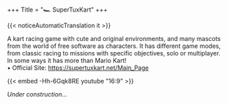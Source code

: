 +++
Title = "🏎️ SuperTuxKart"
+++

{{< noticeAutomaticTranslation it >}}



A kart racing game with cute and original environments, and many mascots from the world of free software as characters. It has different game modes, from classic racing to missions with specific objectives, solo or multiplayer. In some ways it has more than Mario Kart!  
	• Official Site: <https://supertuxkart.net/Main_Page>

{{< embed -Hh-6Gqk8RE youtube "16:9" >}}

_Under construction..._
